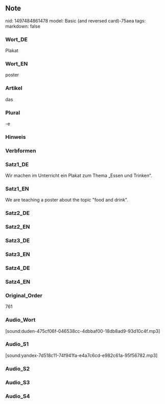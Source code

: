 ## Note
nid: 1497484861478
model: Basic (and reversed card)-75aea
tags: 
markdown: false

### Wort_DE
Plakat

### Wort_EN
poster

### Artikel
das

### Plural
-e

### Hinweis


### Verbformen


### Satz1_DE
Wir machen im Unterricht ein Plakat zum Thema „Essen und Trinken“.

### Satz1_EN
We are teaching a poster about the topic "food and drink".

### Satz2_DE


### Satz2_EN


### Satz3_DE


### Satz3_EN


### Satz4_DE


### Satz4_EN


### Original_Order
761

### Audio_Wort
[sound:duden-475cf06f-046538cc-4dbbaf00-18db8ad9-93d10c4f.mp3]

### Audio_S1
[sound:yandex-7d518c11-74f941fa-e4a7c6cd-e982c61a-95f56782.mp3]

### Audio_S2


### Audio_S3


### Audio_S4

